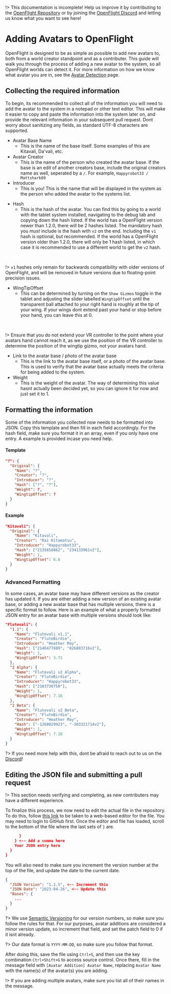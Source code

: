 !> This documentation is incomplete! Help us improve it by contributing to the [OpenFlight Repository](https://github.com/Mattshark89/OpenFlight-VRC/tree/main/docs) or by joining the [OpenFlight Discord](https://discord.gg/XrJsUfwqkf) and letting us know what you want to see here!

# Adding Avatars to OpenFlight
OpenFlight is designed to be as simple as possible to add new avatars to, both from a world creator standpoint and as a contributer. This guide will walk you through the process of adding a new avatar to the system, so all OpenFlight worlds can detect it. For more information on how we know what avatar you are in, see the [Avatar Detection](TODO) page.

## Collecting the required information
<!-- panels:start -->
To begin, its recommended to collect all of the information you will need to add the avatar to the system in a notepad or other text editor. This will make it easier to copy and paste the information into the system later on, and provide the relevant information in your subsequent pull request. Dont worry about sanitizing any fields, as standard UTF-8 characters are supported.
- Avatar Base Name
  - This is the name of the base itself. Some examples of this are Kitavali, Da'vali, etc.
- Avatar Creator
  - This is the name of the person who created the avatar base. If the base is an edit of another creators base, include the original creators name as well, seperated by a `/`. For example, `Happyrobot33 / Mattshark89`
- Introducer
  - This is you! This is the name that will be displayed in the system as the person who added the avatar to the systems list.

<!-- div:left-panel -->
- Hash
  - This is the hash of the avatar. You can find this by going to a world with the tablet system installed, navigating to the debug tab and copying down the hash listed. If the world has a OpenFlight version newer than 1.2.0, there will be 2 hashes listed. The mandatory hash you *must* include is the hash with `v2` on the end. Including the `v1` hash is optional, but recommended. If the world has a OpenFlight version older than 1.2.0, there will only be 1 hash listed, in which case it is recommended to use a different world to get the `v2` hash.

<!-- div:right-panel -->
<br>

!> `v1` hashes only remain for backwards compatibility with older versions of OpenFlight, and will be removed in future versions due to floating-point precision issues.

<!-- div:left-panel -->
- WingTipOffset
  - This can be determined by turning on the `Show Gizmos` toggle in the tablet and adjusting the slider labelled `WingtipOffset` until the transparent ball attached to your right hand is roughly at the tip of your wing. If your wings dont extend past your hand or stop before your hand, you can leave this at 0.

<!-- div:right-panel -->
<br>

!> Ensure that you do not extend your VR controller to the point where your avatars hand cannot reach it, as we use the position of the VR controller to determine the position of the wingtip gizmo, not your avatars hand.

<!-- div:middle-panel -->
- Link to the avatar base / photo of the avatar base
  - This is the link to the avatar base itself, or a photo of the avatar base. This is used to verify that the avatar base actually meets the criteria for being added to the system.
- Weight
  - This is the weight of the avatar. The way of determining this value hasnt actually been decided yet, so you can ignore it for now and just set it to 1.
<!-- panels:end -->

## Formatting the information
<!-- panels:start -->
<!-- div:left-panel -->
Some of the information you collected now needs to be formatted into JSON. Copy this template and then fill in each field accordingly. For the hash field, make sure you format it in an array, even if you only have one entry. A example is provided incase you need help.
<!-- div:right-panel -->
<!-- tabs:start -->
#### **Template**
```json
"?": {
  "Original": {
    "Name": "?",
    "Creator": "?",
    "Introducer": "?",
    "Hash": ["?", "?"],
    "Weight": ?,
    "WingtipOffset": ?
  }
}
```
#### **Example**
```json
"Kitavali": {
  "Original": {
    "Name": "Kitavali",
    "Creator": "Rai Kitamatsu",
    "Introducer": "Happyrobot33",
    "Hash": ["2135658862", "234133961v2"],
    "Weight": 1,
    "WingtipOffset": 6.6
  }
}
```
<!-- tabs:end -->
<!-- panels:end -->

### Advanced Formatting
In some cases, an avatar base may have different versions as the creator has updated it. If you are either adding a new version of an existing avatar base, or adding a new avatar base that has multiple versions, there is a specific format to follow. Here is an example of what a properly formatted JSON entry for an avatar base with multiple versions should look like:
```json
"Flutevali": {
  "1.1": {
    "Name": "Flutevali v1.1",
    "Creator": "FluteBirdie",
    "Introducer": "Heather May",
    "Hash": ["2146477889", "826883716v2"],
    "Weight": 1,
    "WingtipOffset": 3.71
  },
  "2 Alpha": {
    "Name": "Flutevali v2 Alpha",
    "Creator": "FluteBirdie",
    "Introducer": "Happyrobot33",
    "Hash": ["2103730750"],
    "Weight": 1,
    "WingtipOffset": 7.16
  },
  "2 Beta": {
    "Name": "Flutevali v2 Beta",
    "Creator": "FluteBirdie",
    "Introducer": "Heather May",
    "Hash": ["-1268029923", "-303321714v2"],
    "Weight": 1,
    "WingtipOffset": 7.16
  }
}
```
?> If you need more help with this, dont be afraid to reach out to us on the [Discord](https://discord.gg/XrJsUfwqkf)!

## Editing the JSON file and submitting a pull request
!> This section needs verifying and completing, as new contributers may have a different experience.

To finalize this process, we now need to edit the actual file in the repository. To do this, follow [this link](https://github.dev/Mattshark89/OpenFlight-VRC/blob/main/Packages/com.mattshark.openflight/Runtime/data.json) to be taken to a web-based editor for the file. You may need to login to GitHub first. Once the editor and file has loaded, scroll to the bottom of the file where the last sets of `}` are.
```json
      }
    } <-- Add a comma here
    Your JSON entry here
  }
}
```
You will also need to make sure you increment the version number at the top of the file, and update the date to the current date.

```json
{
  "JSON Version": "1.1.5", <-- Increment this
  "JSON Date": "2023-04-26", <-- Update this
  "Bases": {
    ...
  }
}
```

?> We use [Semantic Versioning](https://semver.org/) for our version numbers, so make sure you follow the rules for that. For our purposes, avatar additions are considered a minor version update, so increment that field, and set the patch field to 0 if it isnt already.

?> Our date format is `YYYY-MM-DD`, so make sure you follow that format.

After doing this, save the file using `Ctrl+S`, and then use the key combination `Ctrl+Shift+G` to access source control. Once there, fill in the message field with `[Avatar Addition] Avatar Name`, replacing `Avatar Name` with the name(s) of the avatar(s) you are adding.

!> If you are adding multiple avatars, make sure you list all of their names in the message.
